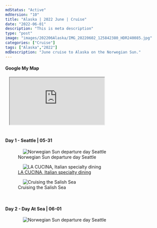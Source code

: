 ```yaml
---
mdStatus: "Active"
mdVersion: "10"
title: "Alaska | 2022 June | Cruise"
date: "2022-06-01"
description: "This is meta description"
type: "post"
image: "images/202206Alaska/IMG_20220602_125842380_HDR240085.jpg"
categories: ["Cruise"]
tags: ["Alaska","2022"]
mdDescription: "June cruise to Alaska on the Norwegian Sun."
---
```

<h4>Google My Map</h4>

<div class="embed-responsive embed-responsive-16by9">
   <iframe src="https://www.google.com/maps/d/embed?mid=1uCSl3Hf9lG9KhiA4f7pXLCNO6rGKmTY&ehbc=2E312F"> </iframe>
</div>

<br>
<h4>Day 1 - Seattle | 05-31</h4>

<figure>
    <img src="/images/202206Alaska/IMG_20220531_134212537_HDR240085.jpg"  
    alt="Norwegian Sun departure day Seattle">
    <figcaption>Norwegian Sun departure day Seattle</figcaption>
</figure>
<figure>
    <img src="/images/202206Alaska/IMG_20220531_173736734_HDR240085.jpg" alt="LA CUCINA, Italian specialty dining">
    <figcaption><a href="https://www.ncl.com/why-cruise-norwegian/cruise-dining/italian#la-cucina" target="_blank">LA CUCINA, Italian specialty dining</a></figcaption>
</figure>
<figure>
    <img src="/images/202206Alaska/IMG_20220531_203203672_HDR240085.jpg" alt="Cruising the Salish Sea">
    <figcaption>Cruising the Salish Sea</figcaption>
</figure>

<br>
<h4>Day 2 - Day At Sea | 06-01</h4>
<figure>
    <img src="/images/202206Alaska/IMG_20220601_074053397_HDR135085.jpg"  
    alt="Norwegian Sun departure day Seattle">
    <figcaption></figcaption>
</figure>
<figure>
    <img src="/images/202206Alaska/IMG_20220604_141126520_240085.jpg" alt="">
    <figcaption><a href="https://www.ncl.com/why-cruise-norwegian/casino-cruise" target="_blank"></a></figcaption>
</figure>
